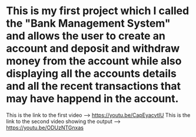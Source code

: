 # This is my first project which I called the "Bank Management System" and allows the user to create an account and deposit and withdraw money from the account while also displaying all the accounts details and all the recent transactions that may have happend in the account.
This is the link to the first video --> https://youtu.be/CapEyacvtIU
This is the link to the second video showing the output --> https://youtu.be/ODUzNTGnxas

